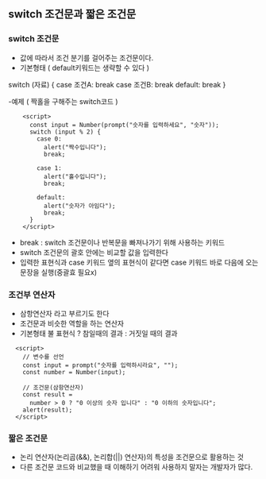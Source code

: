 ## switch 조건문과 짧은 조건문

### switch 조건문
- 값에 따라서 조건 분기를 걸어주는 조건문이다.
- 기본형태 ( default키워드는 생략할 수 있다 )

switch (자료) {
  case 조건A:
    break
  case 조건B:
    break
  default:
    break
}

-예제 ( 짝홀을 구해주는 switch코드 )

```
    <script>
      const input = Number(prompt("숫자를 입력하세요", "숫자"));
      switch (input % 2) {
        case 0:
          alert("짝수입니다");
          break;
 
        case 1:
          alert("홀수입니다");
          break;
 
        default:
          alert("숫자가 아임다");
          break;
      }
    </script>
```

- break : switch 조건문이나 반복문을 빠져나가기 위해 사용하는 키워드
- switch 조건문의 괄호 안에는 비교할 값을 입력한다
- 입력한 표현식과 case 키워드 옆의 표현식이 같다면 case 키워드 바로 다음에 오는 문장을 실행(중괄효 필요x)


### 조건부 연산자
- 삼항연산자 라고 부르기도 한다
- 조건문과 비슷한 역할을 하는 연산자
- 기본형태
불 표현식 ? 참일때의 결과 : 거짓일 때의 결과

```
  <script>
    // 변수를 선언
    const input = prompt("숫자를 입력하시라요", "");
    const number = Number(input);
 
    // 조건문(삼항연산자)
    const result =
      number > 0 ? "0 이상의 숫자 입니다" : "0 이하의 숫자입니다";
    alert(result);
  </script>
```

### 짧은 조건문
- 논리 연산자(논리곱(&&), 논리합(||) 연산자)의 특성을 조건문으로 활용하는 것
- 다른 조건문 코드와 비교했을 때 이해하기 어려워 사용하지 말자는 개발자가 많다.
